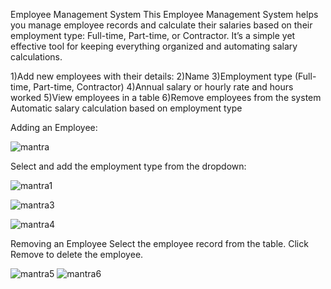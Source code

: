 Employee Management System
This Employee Management System helps you manage employee records and calculate their salaries based on their employment type: Full-time, Part-time, or Contractor. It’s a simple yet effective tool for keeping everything organized and automating salary calculations.



1)Add new employees with their details:
2)Name
3)Employment type (Full-time, Part-time, Contractor)
4)Annual salary or hourly rate and hours worked
5)View employees in a table
6)Remove employees from the system
Automatic salary calculation based on employment type

Adding an Employee:


![mantra](https://github.com/user-attachments/assets/f3caad21-c01c-4265-a529-9a7a569cc433)


Select  and add the employment type from the dropdown:


![mantra1](https://github.com/user-attachments/assets/2c5f9199-2231-455a-a5a7-70dda28715aa)

![mantra3](https://github.com/user-attachments/assets/2e63092f-bea6-40d0-9f68-41b75f2b4e6b)

![mantra4](https://github.com/user-attachments/assets/d0c0ddb7-d591-48c2-a67f-de50f0eeea57)


Removing an Employee
Select the employee record from the table.
Click Remove to delete the employee.

![mantra5](https://github.com/user-attachments/assets/a4c75023-bf1f-4f5e-97d4-9598bcbc9d7c)
![mantra6](https://github.com/user-attachments/assets/36ef3eac-635e-478f-a9c4-a0c32b8062b0)
